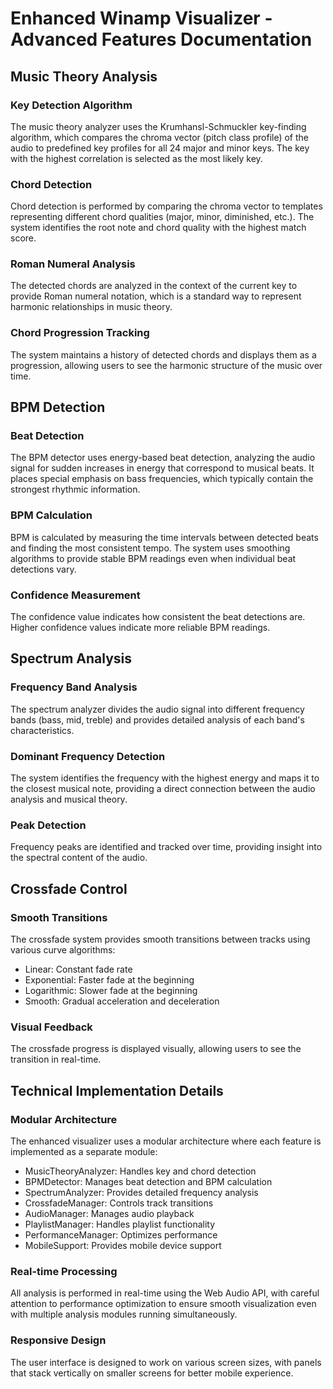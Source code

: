 # Enhanced Winamp Visualizer - Advanced Features Documentation

## Music Theory Analysis

### Key Detection Algorithm
The music theory analyzer uses the Krumhansl-Schmuckler key-finding algorithm, which compares the chroma vector (pitch class profile) of the audio to predefined key profiles for all 24 major and minor keys. The key with the highest correlation is selected as the most likely key.

### Chord Detection
Chord detection is performed by comparing the chroma vector to templates representing different chord qualities (major, minor, diminished, etc.). The system identifies the root note and chord quality with the highest match score.

### Roman Numeral Analysis
The detected chords are analyzed in the context of the current key to provide Roman numeral notation, which is a standard way to represent harmonic relationships in music theory.

### Chord Progression Tracking
The system maintains a history of detected chords and displays them as a progression, allowing users to see the harmonic structure of the music over time.

## BPM Detection

### Beat Detection
The BPM detector uses energy-based beat detection, analyzing the audio signal for sudden increases in energy that correspond to musical beats. It places special emphasis on bass frequencies, which typically contain the strongest rhythmic information.

### BPM Calculation
BPM is calculated by measuring the time intervals between detected beats and finding the most consistent tempo. The system uses smoothing algorithms to provide stable BPM readings even when individual beat detections vary.

### Confidence Measurement
The confidence value indicates how consistent the beat detections are. Higher confidence values indicate more reliable BPM readings.

## Spectrum Analysis

### Frequency Band Analysis
The spectrum analyzer divides the audio signal into different frequency bands (bass, mid, treble) and provides detailed analysis of each band's characteristics.

### Dominant Frequency Detection
The system identifies the frequency with the highest energy and maps it to the closest musical note, providing a direct connection between the audio analysis and musical theory.

### Peak Detection
Frequency peaks are identified and tracked over time, providing insight into the spectral content of the audio.

## Crossfade Control

### Smooth Transitions
The crossfade system provides smooth transitions between tracks using various curve algorithms:
- Linear: Constant fade rate
- Exponential: Faster fade at the beginning
- Logarithmic: Slower fade at the beginning
- Smooth: Gradual acceleration and deceleration

### Visual Feedback
The crossfade progress is displayed visually, allowing users to see the transition in real-time.

## Technical Implementation Details

### Modular Architecture
The enhanced visualizer uses a modular architecture where each feature is implemented as a separate module:
- MusicTheoryAnalyzer: Handles key and chord detection
- BPMDetector: Manages beat detection and BPM calculation
- SpectrumAnalyzer: Provides detailed frequency analysis
- CrossfadeManager: Controls track transitions
- AudioManager: Manages audio playback
- PlaylistManager: Handles playlist functionality
- PerformanceManager: Optimizes performance
- MobileSupport: Provides mobile device support

### Real-time Processing
All analysis is performed in real-time using the Web Audio API, with careful attention to performance optimization to ensure smooth visualization even with multiple analysis modules running simultaneously.

### Responsive Design
The user interface is designed to work on various screen sizes, with panels that stack vertically on smaller screens for better mobile experience.